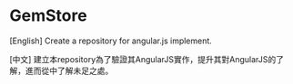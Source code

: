 # GemStore

[English]
Create a repository for angular.js implement.


[中文]
建立本repository為了驗證其AngularJS實作，提升其對AngularJS的了解，進而從中了解未足之處。

